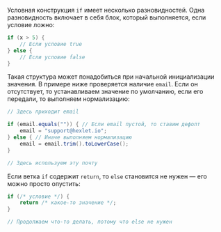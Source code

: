 Условная конструкция `if` имеет несколько разновидностей. Одна разновидность включает в себя блок, который выполняется, если условие ложно:

```java
if (x > 5) {
    // Если условие true
} else {
    // Если условие false
}
```

Такая структура может понадобиться при начальной инициализации значения. В примере ниже проверяется наличие `email`. Если он отсутствует, то устанавливаем значение по умолчанию, если его передали, то выполняем нормализацию:

```java
// Здесь приходит email

if (email.equals("")) { // Если email пустой, то ставим дефолт
    email = "support@hexlet.io";
} else { // Иначе выполняем нормализацию
    email = email.trim().toLowerCase();
}

// Здесь используем эту почту
```

Если ветка `if` содержит `return`, то `else` становится не нужен — его можно просто опустить:

```java
if (/* условие */) {
    return /* какое-то значение */;
}

// Продолжаем что-то делать, потому что else не нужен
```
